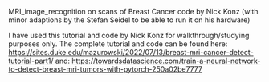 MRI_image_recognition on scans of Breast Cancer
code by Nick Konz 
(with minor adaptions by the Stefan Seidel to be able to run it on his hardware)

I have used this tutorial and code by Nick Konz for walkthrough/studying purposes only. 
The complete tutorial and code can be found here: 
https://sites.duke.edu/mazurowski/2022/07/13/breast-mri-cancer-detect-tutorial-part1/
and:
https://towardsdatascience.com/train-a-neural-network-to-detect-breast-mri-tumors-with-pytorch-250a02be7777
